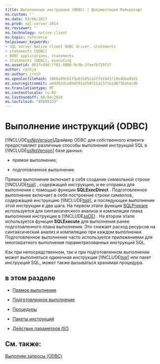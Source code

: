 ```yaml
---
title: Выполненные инструкции (ODBC) | Документация Майкрософт
ms.custom: ''
ms.date: 03/06/2017
ms.prod: sql-server-2014
ms.reviewer: ''
ms.technology: native-client
ms.topic: reference
helpviewer_keywords:
- SQL Server Native Client ODBC driver, statements
- statements [ODBC]
- ODBC applications, statements
- statements [ODBC], executing
ms.assetid: 063fc40d-ff81-490d-9c9b-2faefb729f37
author: rothja
ms.author: jroth
ms.openlocfilehash: 3066a09cb1f5e63105ca3ffe2441f19e4bbe0101
ms.sourcegitcommit: ad4d92dce894592a259721a1571b1d8736abacdb
ms.translationtype: MT
ms.contentlocale: ru-RU
ms.lasthandoff: 08/04/2020
ms.locfileid: "87655123"
---
```

# <a name="executing-statements-odbc"></a>Выполнение инструкций (ODBC)
  [!INCLUDE[ssNoVersion](../../../includes/ssnoversion-md.md)]Драйвер ODBC для собственного клиента предоставляет различные способы выполнения инструкций SQL в [!INCLUDE[ssNoVersion](../../../includes/ssnoversion-md.md)] базе данных:  
  
-   прямое выполнение;  
  
-   подготовленное выполнение.  
  
 Прямое выполнение включает в себя создание символьной строки [!INCLUDE[tsql](../../../includes/tsql-md.md)] , содержащей инструкцию, и ее отправка для выполнения с помощью функции **SQLExecDirect** . Подготовленное выполнение включает в себя построение строки символов, содержащей инструкцию [!INCLUDE[tsql](../../../includes/tsql-md.md)], и последующее выполнение этой инструкции в два шага. На первом этапе функция [SQLPrepare](https://go.microsoft.com/fwlink/?LinkId=59360) используется для синтаксического анализа и компиляции плана выполнения инструкции в [!INCLUDE[ssDE](../../../includes/ssde-md.md)] . На втором этапе используется функция **SQLExecute** для выполнения ранее подготовленного плана выполнения. Это снижает расход ресурсов на синтаксический анализ и компиляцию при каждом выполнении. Подготовленное выполнение часто используется приложениями для многократного выполнения параметризованных инструкций SQL.  
  
 Как при непосредственном, так и при подготовленном выполнении может выполняться одиночная инструкция [!INCLUDE[tsql](../../../includes/tsql-md.md)] или пакет инструкций SQL, может также вызываться хранимая процедура.  
  
## <a name="in-this-section"></a>в этом разделе  
  
-   [Прямое выполнение](direct-execution.md)  
  
-   [Подготовленное выполнение](prepared-execution.md)  
  
-   [Процедуры](procedures.md)  
  
-   [Пакеты инструкций](batches-of-statements.md)  
  
-   [Действие параметров ISO](effects-of-iso-options.md)  
  
## <a name="see-also"></a>См. также:  
 [Выполняя запросы &#40;ODBC&#41;](../executing-queries-odbc.md)  
  
  
